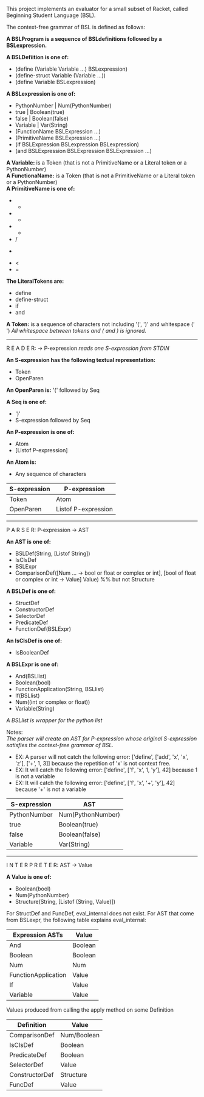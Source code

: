
This project implements an evaluator for a small subset of Racket, called Beginning Student Language (BSL). 

The context-free grammar of BSL is defined as follows: 

**A BSLProgram is a sequence of BSLdefinitions followed by a BSLexpression.**

**A BSLDefiition is one of:** 
- (define (Variable Variable ...) BSLexpression)
- (define-struct Variable (Variable ...))
- (define Variable BSLexpression)

**A BSLexpression is one of:**
- PythonNumber  | Num(PythonNumber)
- true          | Boolean(true)
- false         | Boolean(false)
- Variable      | Var(String)
- (FunctionName BSLExpression ...)
- (PrimitiveName BSLExpression ...) 
- (if BSLExpression BSLexpression BSLexpression)
- (and BSLExpression BSLExpression BSLExpression ...)

**A Variable:** is a Token (that is not a PrimitiveName or a Literal token or a PythonNumber)<br/>
**A FunctionaName:** is a Token (that is not a PrimitiveName or a Literal token or a PythonNumber)<br/>
**A PrimitiveName is one of:** <br/>
- +
- - 
- * 
- /
- >
- <
- = 

**The LiteralTokens are:**
- define
- define-struct
- if
- and

**A Token:** is a sequence of characters not including '(', ')' and whitespace (' ')
*All whitespace between tokens and ( and ) is ignored.*
  
  ----------------------------------------

R E A D E R: -> P-expression
*reads one S-expression from STDIN* 

**An S-expression has the following textual representation:**
- Token
- OpenParen 

**An OpenParen is:** 
 '(' followed by Seq

**A Seq is one of:**
- ')'
- S-expression followed by Seq



**An P-expression is one of:**
- Atom
- [Listof P-expression]

**An Atom is:**
- Any sequence of characters 

| S-expression |    P-expression     |
|--------------|---------------------|
| Token        | Atom                |
| OpenParen    | Listof P-expression |

_____________________________________________

P A R S E R: P-expression -> AST 

**An AST is one of:**
- BSLDef(String, [Listof String])
- IsClsDef
- BSLExpr
- ComparisonDef([Num ... -> bool or float or complex or int],
                [bool of float or complex or int -> Value]
                Value)  %% but not Structure 


**A BSLDef is one of:**
- StructDef 
- ConstructorDef
- SelectorDef
- PredicateDef
- FunctionDef(BSLExpr)

**An IsClsDef is one of:**
- IsBooleanDef

**A BSLExpr is one of:**
- And(BSLlist)
- Boolean(bool)
- FunctionApplication(String, BSLlist)
- If(BSLlist)
- Num((int or complex or float))
- Variable(String)

*A BSLlist is wrapper for the python list*


Notes:<br />
*The parser will create an AST for P-expression whose original S-expression satisfies the context-free grammar of BSL.*<br />
   * EX: A parser will not catch the following error: ['define', ['add', 'x', 'x', 'z'], ['+', 1, 3]]
       because the repetition of 'x' is not context free. <br />
   * EX: It will catch the following error: ['define', ['f', 'x', 1, 'y'], 42]
       because 1 is not a variable <br />
   * EX: It will catch the following error: ['define', ['f', 'x', '+', 'y'], 42]
       because '+' is not a variable <br />
       

| S-expression |        AST        |
|--------------|-------------------|
| PythonNumber | Num(PythonNumber) |
| true         | Boolean(true)     |
| false        | Boolean(false)    |
| Variable     | Var(String)       |

_____________________________________________

I N T E R P R E T E R: AST -> Value

**A Value is one of:**
- Boolean(bool)
- Num(PythonNumber)
- Structure(String, [Listof (String, Value)])

For StructDef and FuncDef, eval_internal does not exist. 
For AST that come from BSLexpr, the following table explains eval_internal: 

| Expression ASTs      |  Value  |  
|----------------------|---------|
| And                  | Boolean |  
| Boolean              | Boolean |  
| Num                  | Num     |  
| FunctionApplication  | Value   |  
| If                   | Value   |
| Variable             | Value   |

Values produced from calling the apply method on some Definition

|    Definition    |    Value    |
|------------------|-------------|
| ComparisonDef    | Num/Boolean |
| IsClsDef         | Boolean     |
| PredicateDef     | Boolean     |
| SelectorDef      | Value       |
| ConstructorDef   | Structure   |
| FuncDef          | Value       |




